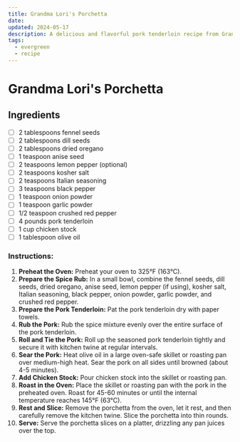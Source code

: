 ```yaml
---
title: Grandma Lori's Porchetta
date: 
updated: 2024-05-17
description: A delicious and flavorful pork tenderloin recipe from Grandma Lori
tags:
  - evergreen
  - recipe
---
```

# Grandma Lori's Porchetta

## Ingredients 
- [ ] 2 tablespoons fennel seeds
- [ ] 2 tablespoons dill seeds
- [ ] 2 tablespoons dried oregano
- [ ] 1 teaspoon anise seed
- [ ] 2 teaspoons lemon pepper (optional)
- [ ] 2 teaspoons kosher salt
- [ ] 2 teaspoons Italian seasoning
- [ ] 3 teaspoons black pepper
- [ ] 1 teaspoon onion powder
- [ ] 1 teaspoon garlic powder
- [ ] 1/2 teaspoon crushed red pepper
- [ ] 4 pounds pork tenderloin
- [ ] 1 cup chicken stock
- [ ] 1 tablespoon olive oil

### Instructions:

1. **Preheat the Oven:** Preheat your oven to 325°F (163°C).
2. **Prepare the Spice Rub:** In a small bowl, combine the fennel seeds, dill seeds, dried oregano, anise seed, lemon pepper (if using), kosher salt, Italian seasoning, black pepper, onion powder, garlic powder, and crushed red pepper.
3. **Prepare the Pork Tenderloin:** Pat the pork tenderloin dry with paper towels.
4. **Rub the Pork:** Rub the spice mixture evenly over the entire surface of the pork tenderloin.
5. **Roll and Tie the Pork:** Roll up the seasoned pork tenderloin tightly and secure it with kitchen twine at regular intervals.
6. **Sear the Pork:** Heat olive oil in a large oven-safe skillet or roasting pan over medium-high heat. Sear the pork on all sides until browned (about 4-5 minutes).
7. **Add Chicken Stock:** Pour chicken stock into the skillet or roasting pan.
8. **Roast in the Oven:** Place the skillet or roasting pan with the pork in the preheated oven. Roast for 45-60 minutes or until the internal temperature reaches 145°F (63°C).
9. **Rest and Slice:** Remove the porchetta from the oven, let it rest, and then carefully remove the kitchen twine. Slice the porchetta into thin rounds.
10. **Serve:** Serve the porchetta slices on a platter, drizzling any pan juices over the top.
